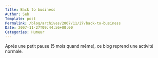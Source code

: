 ```yaml
--- 
Title: Back to business
Author: Seb
Template: post
Permalink: /blog/archives/2007/11/27/back-to-business
Date: 2007-11-27T09:44:56+00:00
Categories: Humeur
--- 
```


Après une petit pause (5 mois quand même), ce blog reprend une activité normale.